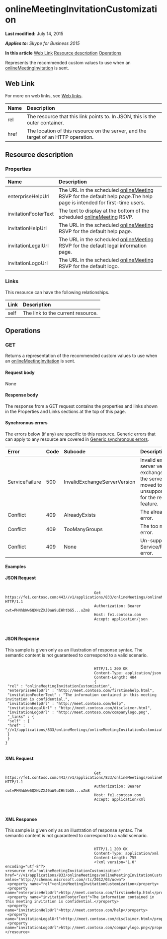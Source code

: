 
# onlineMeetingInvitationCustomization 

 **Last modified:** July 14, 2015

 _**Applies to:** Skype for Business 2015_

 **In this article**
 [Web Link](#sectionSection0)
 [Resource description](#sectionSection1)
 [Operations](#sectionSection2)


Represents the recommended custom values to use when an [onlineMeetingInvitation](onlineMeetingInvitation_ref.md) is sent.

## Web Link
<a name="sectionSection0"> </a>

For more on web links, see [Web links](WebLinks.md).



|**Name**|**Description**|
|:-----|:-----|
|rel|The resource that this link points to. In JSON, this is the outer container.|
|href|The location of this resource on the server, and the target of an HTTP operation.|

## Resource description
<a name="sectionSection1"> </a>




### Properties





|**Name**|**Description**|
|:-----|:-----|
|enterpriseHelpUrl|The URL in the scheduled [onlineMeeting](onlineMeeting_ref.md) RSVP for the default help page.The help page is intended for first-time users.|
|invitationFooterText|The text to display at the bottom of the scheduled [onlineMeeting](onlineMeeting_ref.md) RSVP.|
|invitationHelpUrl|The URL in the scheduled [onlineMeeting](onlineMeeting_ref.md) RSVP for the default help page.|
|invitationLegalUrl|The URL in the scheduled [onlineMeeting](onlineMeeting_ref.md) RSVP for the default legal information page.|
|invitationLogoUrl|The URL in the scheduled [onlineMeeting](onlineMeeting_ref.md) RSVP for the default logo.|

### Links

This resource can have the following relationships.



|**Link**|**Description**|
|:-----|:-----|
|self|The link to the current resource.|

## Operations
<a name="sectionSection2"> </a>




### GET

Returns a representation of the recommended custom values to use when an [onlineMeetingInvitation](onlineMeetingInvitation_ref.md) is sent.


#### Request body

None


#### Response body

The response from a GET request contains the properties and links shown in the Properties and Links sections at the top of this page.


#### Synchronous errors

The errors below (if any) are specific to this resource. Generic errors that can apply to any resource are covered in [Generic synchronous errors](GenericSynchronousErrors.md).



|**Error**|**Code**|**Subcode**|**Description**|
|:-----|:-----|:-----|:-----|
|ServiceFailure|500|InvalidExchangeServerVersion|Invalid exchange server version.The exchange mailbox of the server might have moved to an unsupported version for the required feature.|
|Conflict|409|AlreadyExists|The already exists error.|
|Conflict|409|TooManyGroups|The too many groups error.|
|Conflict|409|None|Un-supported Service/Resource/API error.|

#### Examples




#### JSON Request


```

										Get https://fe1.contoso.com:443//v1/applications/833/onlineMeetings/onlineMeetingInvitationCustomization HTTP/1.1
										Authorization: Bearer cwt=PHNhbWw6QXNzZXJ0aW9uIHhtbG5...uZm8
										Host: fe1.contoso.com
										Accept: application/json
										
									
```


#### JSON Response

This sample is given only as an illustration of response syntax. The semantic content is not guaranteed to correspond to a valid scenario.


```

										HTTP/1.1 200 OK
										Content-Type: application/json
										Content-Length: 484
										{
 "rel" : "onlineMeetingInvitationCustomization",
 "enterpriseHelpUrl" : "http://meet.contoso.com/firstimehelp.html",
 "invitationFooterText" : "The information contained in this meeting invitation is confidential.",
 "invitationHelpUrl" : "http://meet.contoso.com/help",
 "invitationLegalUrl" : "http://meet.contoso.com/disclaimer.html",
 "invitationLogoUrl" : "http://meet.contoso.com/companylogo.png",
 "_links" : {
 "self" : {
 "href" : "//v1/applications/833/onlineMeetings/onlineMeetingInvitationCustomization"
 }
 }
}
									
```


#### XML Request


```

										Get https://fe1.contoso.com:443//v1/applications/833/onlineMeetings/onlineMeetingInvitationCustomization HTTP/1.1
										Authorization: Bearer cwt=PHNhbWw6QXNzZXJ0aW9uIHhtbG5...uZm8
										Host: fe1.contoso.com
										Accept: application/xml
										
									
```


#### XML Response

This sample is given only as an illustration of response syntax. The semantic content is not guaranteed to correspond to a valid scenario.


```

										HTTP/1.1 200 OK
										Content-Type: application/xml
										Content-Length: 755
										<?xml version="1.0" encoding="utf-8"?>
<resource rel="onlineMeetingInvitationCustomization" href="//v1/applications/833/onlineMeetings/onlineMeetingInvitationCustomization" xmlns="http://schemas.microsoft.com/rtc/2012/03/ucwa">
 <property name="rel">onlineMeetingInvitationCustomization</property>
 <property name="enterpriseHelpUrl">http://meet.contoso.com/firstimehelp.html</property>
 <property name="invitationFooterText">The information contained in this meeting invitation is confidential.</property>
 <property name="invitationHelpUrl">http://meet.contoso.com/help</property>
 <property name="invitationLegalUrl">http://meet.contoso.com/disclaimer.html</property>
 <property name="invitationLogoUrl">http://meet.contoso.com/companylogo.png</property>
</resource>
									
```

